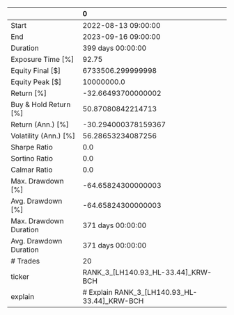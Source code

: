 |                        | 0                                            |
|:-----------------------|:---------------------------------------------|
| Start                  | 2022-08-13 09:00:00                          |
| End                    | 2023-09-16 09:00:00                          |
| Duration               | 399 days 00:00:00                            |
| Exposure Time [%]      | 92.75                                        |
| Equity Final [$]       | 6733506.299999998                            |
| Equity Peak [$]        | 10000000.0                                   |
| Return [%]             | -32.66493700000002                           |
| Buy & Hold Return [%]  | 50.87080842214713                            |
| Return (Ann.) [%]      | -30.294000378159367                          |
| Volatility (Ann.) [%]  | 56.28653234087256                            |
| Sharpe Ratio           | 0.0                                          |
| Sortino Ratio          | 0.0                                          |
| Calmar Ratio           | 0.0                                          |
| Max. Drawdown [%]      | -64.65824300000003                           |
| Avg. Drawdown [%]      | -64.65824300000003                           |
| Max. Drawdown Duration | 371 days 00:00:00                            |
| Avg. Drawdown Duration | 371 days 00:00:00                            |
| # Trades               | 20                                           |
| ticker                 | RANK_3_[LH140.93_HL-33.44]_KRW-BCH           |
| explain                | # Explain RANK_3_[LH140.93_HL-33.44]_KRW-BCH |